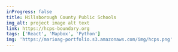 ```yaml
---
inProgress: false
title: Hillsborough County Public Schools
img_alt: project image alt text
link: https://hcps-boundary.org
tags: ['React', 'Mapbox', 'Python']
img: 'https://marioag-portfolio.s3.amazonaws.com/img/hcps.png'
---
```

